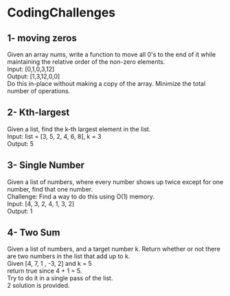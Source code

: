 # CodingChallenges
## 1- moving zeros
Given an array nums, write a function to move all 0's to the end of it while maintaining the relative order of the non-zero elements.<br>
Input: [0,1,0,3,12] <br>
Output: [1,3,12,0,0] <br>
Do this in-place without making a copy of the array.
Minimize the total number of operations.
<br>
## 2- Kth-largest 
Given a list, find the k-th largest element in the list. <br>
Input: list = [3, 5, 2, 4, 6, 8], k = 3 <br>
Output: 5 <br>
## 3- Single Number
Given a list of numbers, where every number shows up twice except for one number, find that one number. <br>
Challenge: Find a way to do this using O(1) memory. <br>
Input: [4, 3, 2, 4, 1, 3, 2] <br>
Output: 1
## 4- Two Sum
Given a list of numbers, and a target number k. Return whether or not there are two numbers in the list that add up to k. <br>
Given [4, 7, 1 , -3, 2] and k = 5 <br>
return true since 4 + 1 = 5. <br>
Try to do it in a single pass of the list. <br>
2 solution is provided.
